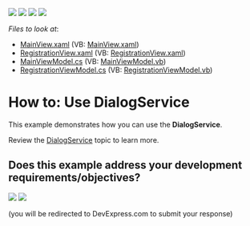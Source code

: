 <!-- default badges list -->
![](https://img.shields.io/endpoint?url=https://codecentral.devexpress.com/api/v1/VersionRange/128658184/19.1.2%2B)
[![](https://img.shields.io/badge/Open_in_DevExpress_Support_Center-FF7200?style=flat-square&logo=DevExpress&logoColor=white)](https://supportcenter.devexpress.com/ticket/details/T145641)
[![](https://img.shields.io/badge/📖_How_to_use_DevExpress_Examples-e9f6fc?style=flat-square)](https://docs.devexpress.com/GeneralInformation/403183)
[![](https://img.shields.io/badge/💬_Leave_Feedback-feecdd?style=flat-square)](#does-this-example-address-your-development-requirementsobjectives)
<!-- default badges end -->
<!-- default file list -->
*Files to look at*:

* [MainView.xaml](./CS/View/MainView.xaml) (VB: [MainView.xaml](./VB/View/MainView.xaml))
* [RegistrationView.xaml](./CS/View/RegistrationView.xaml) (VB: [RegistrationView.xaml](./VB/View/RegistrationView.xaml))
* [MainViewModel.cs](./CS/ViewModel/MainViewModel.cs) (VB: [MainViewModel.vb](./VB/ViewModel/MainViewModel.vb))
* [RegistrationViewModel.cs](./CS/ViewModel/RegistrationViewModel%20.cs) (VB: [RegistrationViewModel.vb](./VB/ViewModel/RegistrationViewModel%20.vb))
<!-- default file list end -->

# How to: Use DialogService


This example demonstrates how you can use the **DialogService**.

Review the [DialogService](https://docs.devexpress.com/WPF/17467/mvvm-framework/services/predefined-set/dialog-services/dialogservice) topic to learn more.
<!-- feedback -->
## Does this example address your development requirements/objectives?

[<img src="https://www.devexpress.com/support/examples/i/yes-button.svg"/>](https://www.devexpress.com/support/examples/survey.xml?utm_source=github&utm_campaign=wpf-mvvm-framework-ui-services-dialogservice&~~~was_helpful=yes) [<img src="https://www.devexpress.com/support/examples/i/no-button.svg"/>](https://www.devexpress.com/support/examples/survey.xml?utm_source=github&utm_campaign=wpf-mvvm-framework-ui-services-dialogservice&~~~was_helpful=no)

(you will be redirected to DevExpress.com to submit your response)
<!-- feedback end -->
